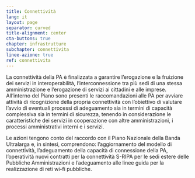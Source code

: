 ```yaml
---
title: Connettività
lang: it
layout: page
separator: curved
title-alignment: center
cta-buttons: true
chapter: infrastrutture
subchapter: connettivita
linee-azione: true
ref: connettivita
---
```

La connettività della PA è finalizzata a garantire l’erogazione e la fruizione
dei servizi in interoperabilità, l’interconnessione tra più sedi di una stessa
amministrazione e l’erogazione di servizi ai cittadini e alle imprese.
All’interno del Piano sono presenti le raccomandazioni alle PA per avviare
attività di ricognizione della propria connettività con l’obiettivo di valutare
l’avvio di eventuali processi di adeguamento sia in termini di capacità
complessiva sia in termini di sicurezza, tenendo in considerazione le
caratteristiche dei servizi in cooperazione con altre amministrazioni, i
processi amministrativi interni e i servizi.

Le azioni tengono conto del raccordo con il Piano Nazionale della Banda
Ultralarga e, in sintesi, comprendono: l’aggiornamento del modello di
connettività, l’adeguamento della capacità di connessione della PA,
l’operatività nuovi contratti per la connettività S-RIPA per le sedi estere
delle Pubbliche Amministrazioni e l’adeguamento alle linee guida per la
realizzazione di reti wi-fi pubbliche.
